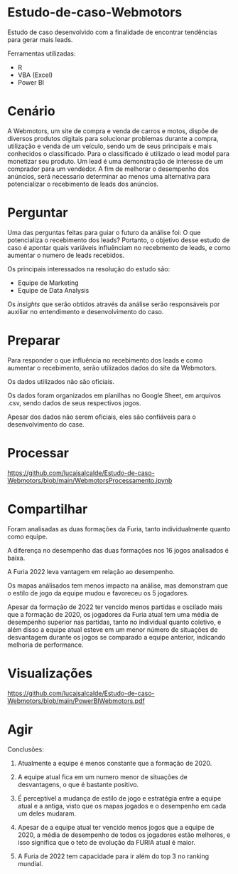 # Estudo-de-caso-Webmotors
Estudo de caso desenvolvido com a finalidade de encontrar tendências para gerar mais leads.

Ferramentas utilizadas:

- R
- VBA (Excel)
- Power BI


# Cenário

A Webmotors, um site de compra e venda de carros e motos, dispõe de diversos produtos digitais para solucionar problemas durante a 
compra, utilização e venda de um veículo, sendo um de seus principais e mais conhecidos o 
classificado. Para o classificado é utilizado o lead model para monetizar seu produto. 
Um lead é uma demonstração de interesse de um comprador para um vendedor. 
A fim de melhorar o desempenho dos anúncios, será necessario determinar ao menos uma alternativa para 
potencializar o recebimento de leads dos anúncios.

# Perguntar

Uma das perguntas feitas para guiar o futuro da análise foi: O que potencializa o recebimento dos leads?
Portanto, o objetivo desse estudo de caso é apontar quais variáveis influênciam no recebmento de leads, e como
aumentar o numero de leads recebidos.

Os principais interessados na resolução do estudo são:

* Equipe de Marketing 
* Equipe de Data Analysis

Os *insights* que serão obtidos através da análise serão responsáveis por auxiliar no entendimento e desenvolvimento do caso.

# Preparar

Para responder o que influência no recebimento dos leads e como aumentar o recebimento, serão utilizados dados do site da Webmotors.

Os dados utilizados não são oficiais.

Os dados foram organizados em planilhas no Google Sheet, em arquivos .csv, sendo dados de seus respectivos jogos.

Apesar dos dados não serem oficiais, eles são confiáveis para o desenvolvimento do case.

# Processar

https://github.com/lucajsalcalde/Estudo-de-caso-Webmotors/blob/main/WebmotorsProcessamento.ipynb

# Compartilhar

Foram analisadas as duas formações da Furia, tanto individualmente quanto como equipe.

A diferença no desempenho das duas formações nos 16 jogos analisados é baixa.

A Furia 2022 leva vantagem em relação ao desempenho.

Os mapas análisados tem menos impacto na análise, mas demonstram que o estilo de jogo da equipe mudou e favoreceu os 5 jogadores.

Apesar da formação de 2022 ter vencido menos partidas e oscilado mais que a formação de 2020, os jogadores da Furia atual tem uma média de desempenho superior nas partidas, tanto no individual quanto coletivo, e além disso a equipe atual esteve em um menor número de situações de desvantagem durante os jogos se comparado a equipe anterior, indicando melhoria de performance.

# Visualizações

https://github.com/lucajsalcalde/Estudo-de-caso-Webmotors/blob/main/PowerBIWebmotors.pdf

# Agir

Conclusões:

1. Atualmente a equipe é menos constante que a formação de 2020.

2. A equipe atual fica em um numero menor de situações de desvantagens, o que é bastante positivo.

3. É perceptível a mudança de estilo de jogo e estratégia entre a equipe atual e a antiga, visto que os mapas jogados e o desempenho em cada um deles mudaram.

4. Apesar de a equipe atual ter vencido menos jogos que a equipe de 2020, a média de desempenho de todos os jogadores estão melhores, e isso significa que o teto de evolução da FURIA atual é maior.

5. A Furia de 2022 tem capacidade para ir além do top 3 no ranking mundial.
